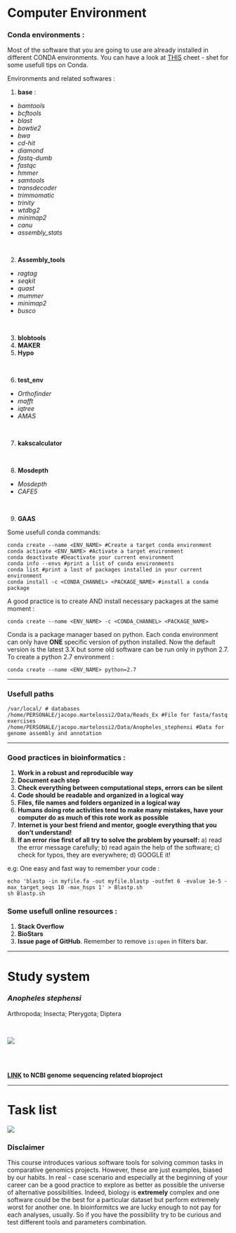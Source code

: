 # Computer Environment

### Conda environments :

Most of the software that you are going to use are already installed in different CONDA environments. You can have a look at [THIS](https://docs.conda.io/projects/conda/en/4.6.0/_downloads/52a95608c49671267e40c689e0bc00ca/conda-cheatsheet.pdf) cheet - shet for some usefull tips on Conda. 

Environments and related softwares :

  1. **base**  :
  * *bamtools* 
  * *bcftools*
  * *blast*
  * *bowtie2*
  * *bwa*
  * *cd-hit*
  * *diamond*
  * *fastq-dumb*
  * *fastqc*
  * *hmmer*
  * *samtools*
  * *transdecoder*
  * *trimmomatic*
  * *trinity*
  * *wtdbg2*
  * *minimap2*
  * *canu*
  * *assembly_stats*

<br/>
  
  2. **Assembly_tools**
  * *ragtag*
  * *seqkit*
  * *quast*
  * *mummer*
  * *minimap2*
  * *busco*
  
<br/>

  3. **blobtools**
  4. **MAKER**
  5. **Hypo**

<br/>  

  6. **test_env**
  * *Orthofinder*
  * *mafft*
  * *iqtree*
  * *AMAS*

<br/> 
  
  7. **kakscalculator**
 
 <br/> 
 
  8. **Mosdepth**
  * *Mosdepth*
  * *CAFE5*

<br/> 

  9. **GAAS**
  

Some usefull conda commands:

```
conda create --name <ENV_NAME> #Create a target conda environment
conda activate <ENV_NAME> #Activate a target environment
conda deactivate #Deactivate your current environment
conda info --envs #print a list of conda environments
conda list #print a lost of packages installed in your current environment
conda install -c <CONDA_CHANNEL> <PACKAGE_NAME> #install a conda package
```

A good practice is to create AND install necessary packages at the same moment :

```
conda create --name <ENV_NAME> -c <CONDA_CHANNEL> <PACKAGE_NAME>
```

Conda is a package manager based on python. Each conda environment can only have **ONE** specific version of python installed. Now the default version is the latest 3.X but some old software can be run only in python 2.7. To create a python 2.7 environment :

```
conda create --name <ENV_NAME> python=2.7
```

---

### Usefull paths

```
/var/local/ # databases
/home/PERSONALE/jacopo.martelossi2/Data/Reads_Ex #File for fasta/fastq exercises
/home/PERSONALE/jacopo.martelossi2/Data/Anopheles_stephensi #Data for genome assembly and annotation
```

---

### Good practices in bioinformatics :

  1. **Work in a robust and reproducible way**
  2. **Document each step**
  3. **Check everything between computational steps, errors can be silent**
  4. **Code should be readable and organized in a logical way**
  5. **Files, file names and folders organized in a logical way**
  6. **Humans doing rote activities tend to make many mistakes, have your computer do as much of this rote work as possible**
  7. **Internet is your best friend and mentor, google everything that you don't understand!**
  8. **If an error rise first of all try to solve the problem by yourself:** a) read the error message carefully; b) read again the help of the software; c) check for typos, they are everywhere; d) GOOGLE it!

e.g: One easy and fast way to remember your code :

```
echo 'blastp -in myfile.fa -out myfile.blastp -outfmt 6 -evalue 1e-5 -max_target_seqs 10 -max_hsps 1' > Blastp.sh
sh Blastp.sh
```

### Some usefull online resources :

  1. **Stack Overflow**
  2. **BioStars**
  3. **Issue page of GitHub**. Remember to remove ```is:open``` in filters bar.
  
---
  
# Study system

### *Anopheles stephensi* 
Arthropoda; Insecta; Pterygota; Diptera

<br/>

![](https://raw.githubusercontent.com/jacopoM28/CompOmics_Tutorship/main/2023/Figures/Aste.png)

<br/><br/>

**[LINK](https://www.ncbi.nlm.nih.gov/bioproject/PRJNA629843/) to NCBI genome sequencing related bioproject**

---

# Task list

![](https://raw.githubusercontent.com/jacopoM28/CompOmics_Tutorship/main/2023/Figures/Tasks.png)



### Disclaimer
This course introduces various software tools for solving common tasks in comparative genomics projects. However, these are just examples, biased by our habits. In real - case scenario and especially at the beginning of your career can be a good practice to explore as better as possible the universe of alternative possibilities. Indeed, biology is **extremely** complex and one software could be the best for a particular dataset but perform extremely worst for another one. In bioinformitcs we are lucky enough to not pay for each analyses, usually. So if you have the possibility try to be curious and test different tools and parameters combination.  

